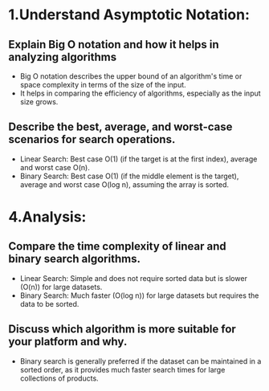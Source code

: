 # 1.Understand Asymptotic Notation:

## Explain Big O notation and how it helps in analyzing algorithms
- Big O notation describes the upper bound of an algorithm's time or space complexity in terms of the size of the input.
- It helps in comparing the efficiency of algorithms, especially as the input size grows.

## Describe the best, average, and worst-case scenarios for search operations.
- Linear Search: Best case O(1) (if the target is at the first index), average and worst case O(n).
- Binary Search: Best case O(1) (if the middle element is the target), average and worst case O(log n), assuming the array is sorted.


# 4.Analysis:

## Compare the time complexity of linear and binary search algorithms.
- Linear Search: Simple and does not require sorted data but is slower (O(n)) for large datasets.
- Binary Search: Much faster (O(log n)) for large datasets but requires the data to be sorted.

## Discuss which algorithm is more suitable for your platform and why.
- Binary search is generally preferred if the dataset can be maintained in a sorted order, as it provides much faster search times for large collections of products.
